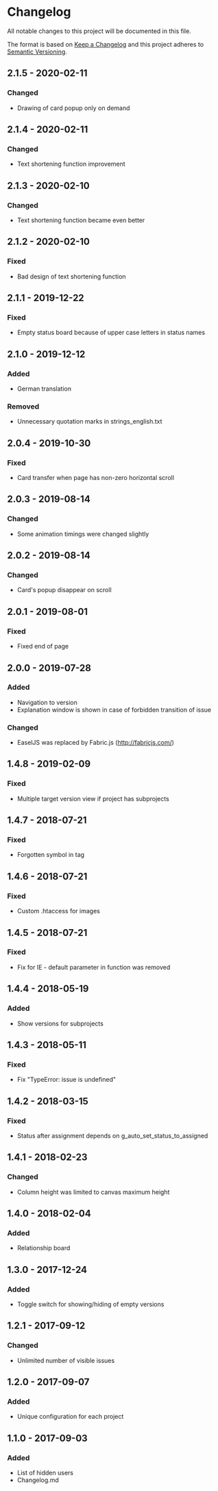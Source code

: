 # Changelog
All notable changes to this project will be documented in this file.

The format is based on [Keep a Changelog](http://keepachangelog.com/en/1.0.0/)
and this project adheres to [Semantic Versioning](http://semver.org/spec/v2.0.0.html).

## 2.1.5 - 2020-02-11
### Changed
- Drawing of card popup only on demand

## 2.1.4 - 2020-02-11
### Changed
- Text shortening function improvement

## 2.1.3 - 2020-02-10
### Changed
- Text shortening function became even better

## 2.1.2 - 2020-02-10
### Fixed
- Bad design of text shortening function

## 2.1.1 - 2019-12-22
### Fixed
- Empty status board because of upper case letters in status names

## 2.1.0 - 2019-12-12
### Added
- German translation
### Removed
- Unnecessary quotation marks in strings_english.txt

## 2.0.4 - 2019-10-30
### Fixed
- Card transfer when page has non-zero horizontal scroll

## 2.0.3 - 2019-08-14
### Changed
- Some animation timings were changed slightly

## 2.0.2 - 2019-08-14
### Changed
- Card's popup disappear on scroll

## 2.0.1 - 2019-08-01
### Fixed
- Fixed end of page

## 2.0.0 - 2019-07-28
### Added
- Navigation to version
- Explanation window is shown in case of forbidden transition of issue

### Changed
- EaselJS was replaced by Fabric.js (http://fabricjs.com/)

## 1.4.8 - 2019-02-09
### Fixed
- Multiple target version view if project has subprojects

## 1.4.7 - 2018-07-21
### Fixed
- Forgotten symbol in tag

## 1.4.6 - 2018-07-21
### Fixed
- Custom .htaccess for images

## 1.4.5 - 2018-07-21
### Fixed
- Fix for IE - default parameter in function was removed

## 1.4.4 - 2018-05-19
### Added
- Show versions for subprojects

## 1.4.3 - 2018-05-11
### Fixed
- Fix "TypeError: issue is undefined"

## 1.4.2 - 2018-03-15
### Fixed
- Status after assignment depends on g_auto_set_status_to_assigned

## 1.4.1 - 2018-02-23
### Changed
- Column height was limited to canvas maximum height

## 1.4.0 - 2018-02-04
### Added
- Relationship board

## 1.3.0 - 2017-12-24
### Added
- Toggle switch for showing/hiding of empty versions

## 1.2.1 - 2017-09-12
### Changed
- Unlimited number of visible issues

## 1.2.0 - 2017-09-07
### Added
- Unique configuration for each project

## 1.1.0 - 2017-09-03
### Added
- List of hidden users
- Changelog.md
